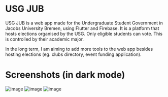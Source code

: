 # USG JUB

USG JUB is a web app made for the Undergraduate Student Government in Jacobs University Bremen, using Flutter and Firebase. It is a platform that hosts elections organised by the USG. Only eligible students can vote. This is controlled by their academic major.

In the long term, I am aiming to add more tools to the web app besides hosting elections (eg. clubs directory, event funding application).

# Screenshots (in dark mode)

![image](https://user-images.githubusercontent.com/56046310/142948560-87a1aa63-46c8-4a8f-ac2f-0febbcaa29f6.png)
![image](https://user-images.githubusercontent.com/56046310/142948685-2c7f05e4-5f6a-470e-b752-19ad0af51ef2.png)
![image](https://user-images.githubusercontent.com/56046310/142948763-1e3a89b1-d762-4ad2-b66e-440d34660303.png)

